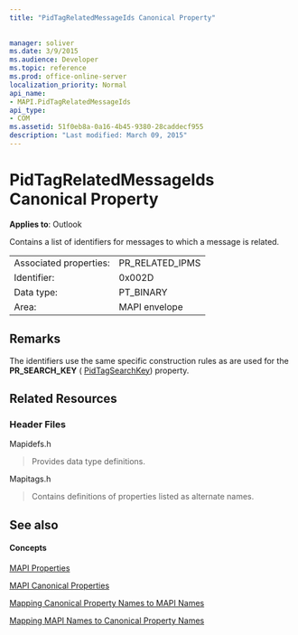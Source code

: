 ```yaml
---
title: "PidTagRelatedMessageIds Canonical Property"
 
 
manager: soliver
ms.date: 3/9/2015
ms.audience: Developer
ms.topic: reference
ms.prod: office-online-server
localization_priority: Normal
api_name:
- MAPI.PidTagRelatedMessageIds
api_type:
- COM
ms.assetid: 51f0eb8a-0a16-4b45-9380-28caddecf955
description: "Last modified: March 09, 2015"
---
```


# PidTagRelatedMessageIds Canonical Property

  
  
**Applies to**: Outlook 
  
Contains a list of identifiers for messages to which a message is related.
  
|||
|:-----|:-----|
|Associated properties:  <br/> |PR_RELATED_IPMS  <br/> |
|Identifier:  <br/> |0x002D  <br/> |
|Data type:  <br/> |PT_BINARY  <br/> |
|Area:  <br/> |MAPI envelope  <br/> |
   
## Remarks

The identifiers use the same specific construction rules as are used for the **PR_SEARCH_KEY** ( [PidTagSearchKey](pidtagsearchkey-canonical-property.md)) property.
  
## Related Resources

### Header Files

Mapidefs.h
  
> Provides data type definitions.
    
Mapitags.h
  
> Contains definitions of properties listed as alternate names.
    
## See also

#### Concepts

[MAPI Properties](mapi-properties.md)
  
[MAPI Canonical Properties](mapi-canonical-properties.md)
  
[Mapping Canonical Property Names to MAPI Names](mapping-canonical-property-names-to-mapi-names.md)
  
[Mapping MAPI Names to Canonical Property Names](mapping-mapi-names-to-canonical-property-names.md)

